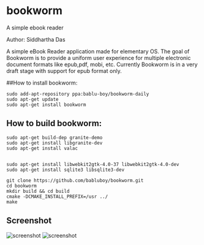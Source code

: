 # bookworm
A simple ebook reader

Author: Siddhartha Das

A simple eBook Reader application made for elementary OS. The goal of Bookworm is to provide a uniform user experience for multiple electronic document formats like epub,pdf, mobi, etc. Currently Bookworm is in a very draft stage with support for epub format only.

##How to install bookworm:

```shell
sudo add-apt-repository ppa:bablu-boy/bookworm-daily
sudo apt-get update
sudo apt-get install bookworm
```

## How to build bookworm:

```shell
sudo apt-get build-dep granite-demo 
sudo apt-get install libgranite-dev
sudo apt-get install valac


sudo apt-get install libwebkit2gtk-4.0-37 libwebkit2gtk-4.0-dev
sudo apt-get install sqlite3 libsqlite3-dev

git clone https://github.com/babluboy/bookworm.git
cd bookworm
mkdir build && cd build 
cmake -DCMAKE_INSTALL_PREFIX=/usr ../
make
```
## Screenshot

![screenshot](https://github.com/babluboy/bookworm/blob/master/screenshots/BookwormLibraryView.jpeg)
![screenshot](https://github.com/babluboy/bookworm/blob/master/screenshots/BookwormReadingView.jpeg)
